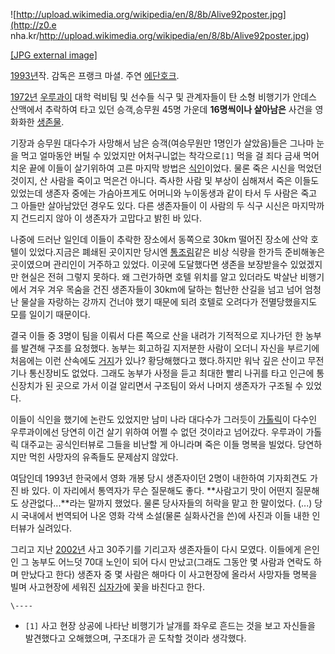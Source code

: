 ![http://upload.wikimedia.org/wikipedia/en/8/8b/Alive92poster.jpg](http://z0.e
nha.kr/http://upload.wikimedia.org/wikipedia/en/8/8b/Alive92poster.jpg)

[[JPG external
image]](http://upload.wikimedia.org/wikipedia/en/8/8b/Alive92poster.jpg)

[1993년](1993%EB%85%84.md)작. 감독은 프랭크 마셜. 주연 [에단호크](%EC%97%90%EB%8B%A8%20%ED%98%B8%ED%81%AC.md).

[1972년](1972%EB%85%84.md)
[우루과이](%EC%9A%B0%EB%A3%A8%EA%B3%BC%EC%9D%B4.md) 대학 럭비팀 및 선수들 식구 및 관계자들이 탄
소형 비행기가 안데스 산맥에서 추락하여 타고 있던 승객,승무원 45명 가운데 **16명씩이나 살아남은** 사건을 영화화한
[생존물](%EC%83%9D%EC%A1%B4%EB%AC%BC.md).

기장과 승무원 대다수가 사망해서 남은 승객(여승무원만 1명인가 살았음)들은 그나마 눈을 먹고 얼마동안 버틸 수 있었지만 어처구니없는
착각으로`[1]` 먹을 걸 죄다 금새 먹어치운 끝에 이들이 살기위하여 고른 마지막 방법은
[식인](%EC%8B%9D%EC%9D%B8.md)이었다. 물론 죽은 시신을 먹었던 것이지, 산 사람을 죽이고 먹은건 아니다. 즉사한
사람 및 부상이 심해져서 죽은 이들도 있었는데 생존자 중에는 가슴아프게도 어머니와 누이동생과 같이 타서 두 사람은 죽고 그 아들만 살아남았던
경우도 있다. 다른 생존자들이 이 사람의 두 식구 시신은 마지막까지 건드리지 않아 이 생존자가 고맙다고 밝힌 바 있다.

나중에 드러난 일인데 이들이 추락한 장소에서 동쪽으로 30km 떨어진 장소에 산악 호텔이 있었다.지금은 폐쇄된 곳이지만 당시엔
[통조림](%ED%86%B5%EC%A1%B0%EB%A6%BC.md)같은 비상 식량을 한가득 준비해놓은 곳이였으며 관리인이 거주하고
있었다. 이곳에 도달했다면 생존을 보장받을수 있었겠지만 현실은 전혀 그렇지 못하다. 왜 그런가하면 호텔 위치를 알고 있더라도 박살난
비행기에서 겨우 겨우 목숨을 건진 생존자들이 30km에 달하는 험난한 산길을 넘고 넘어 엄청난 물살을 자랑하는 강까지 건너야 했기 때문에
되려 호텔로 오려다가 전멸당했을지도 모를 일이기 때문이다.

결국 이들 중 3명이 팀을 이뤄서 다른 쪽으로 산을 내려가 기적적으로 지나가던 한 농부를 발견해 구조를 요청했다. 농부는 회고하길 지저분한
사람이 오더니 자신을 부르기에 처음에는 이런 산속에도 [거지](%EA%B1%B0%EC%A7%80.md)가 있나? 황당해했다고
했다.하지만 워낙 깊은 산이고 무전기나 통신장비도 없었다. 그래도 농부가 사정을 듣고 최대한 빨리 나귀를 타고 인근에 통신장치가 된 곳으로
가서 이걸 알리면서 구조팀이 와서 나머지 생존자가 구조될 수 있었다.

이들이 식인을 했기에 논란도 있었지만 남미 나라 대다수가 그러듯이 [가톨릭](%EA%B0%80%ED%86%A8%EB%A6%AD.md)이
다수인 우루과이에선 당연히 이건 살기 위하여 어쩔 수 없던 것이라고 넘어갔다. 우루과이 가톨릭 대주교는 공식인터뷰로 그들을 비난할 게
아니라며 죽은 이들 명복을 빌었다. 당연하지만 먹힌 사망자의 유족들도 문제삼지 않았다.

여담인데 1993년 한국에서 영화 개봉 당시 생존자이던 2명이 내한하여 기자회견도 가진 바 있다. 이 자리에서 통역자가 무슨 질문해도 좋다.
**사람고기 맛이 어떤지 질문해도 상관없다...**라는 말까지 했었다. 물론 당사자들의 허락을 맡고 한 말이었다. (...) 당시 국내에서
번역되어 나온 영화 각색 소설(물론 실화사건을 쓴)에 사진과 이들 내한 인터뷰가 실려있다.

그리고 지난 [2002년](2002%EB%85%84.md) 사고 30주기를 기리고자 생존자들이 다시 모였다. 이들에게 은인인 그 농부도
어느덧 70대 노인이 되어 다시 만났고(그래도 그동안 몇 사람과 연락도 하며 만났다고 한다) 생존자 중 몇 사람은 해마다 이 사고현장에
올라서 사망자들 명복을 빌며 사고현장에 세워진 [십자가](%EC%8B%AD%EC%9E%90%EA%B0%80.md)에 꽃을 바친다고
한다.

`\----`

  * `[1]` 사고 현장 상공에 나타난 비행기가 날개를 좌우로 흔드는 것을 보고 자신들을 발견했다고 오해했으며, 구조대가 곧 도착할 것이라 생각했다.


